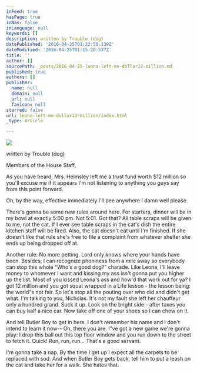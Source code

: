 ```yaml
---
inFeed: true
hasPage: true
inNav: false
inLanguage: null
keywords: []
description: written by Trouble (dog)
datePublished: '2016-04-25T01:22:58.139Z'
dateModified: '2016-04-25T01:15:20.537Z'
title: ''
author: []
sourcePath: _posts/2016-04-25-leona-left-me-dollar12-million.md
published: true
authors: []
publisher:
  name: null
  domain: null
  url: null
  favicon: null
starred: false
url: leona-left-me-dollar12-million/index.html
_type: Article

---
```

![](https://the-grid-user-content.s3-us-west-2.amazonaws.com/f5443179-976d-4e75-a6e6-54b928558912.jpg)

written by Trouble (dog)

Members of the House Staff,

As you have heard, Mrs. Helmsley left me a trust fund worth $12 million so you'll excuse me if it appears I'm not listening to anything you guys say from this point forward.

Oh, by the way, effective immediately I'll pee anywhere I damn well please.

There's gonna be some new rules around here. For starters, dinner will be in my bowl at exactly 5:00 pm. Not 5:01\. Got that? All table scraps will be given to me, not the cat. If I ever see table scraps in the cat's dish the entire kitchen staff will be fired. Also, the cat doesn't eat until I'm finished. If she doesn't like that rule she's free to file a complaint from whatever shelter she ends up being dropped off at.

Another rule: No more petting. Lord only knows where your hands have been. Besides, I can recognize phoniness from a mile away so everybody can stop this whole "Who's a good dog?" charade. Like Leona, I'll leave money to whomever I want and kissing my ass isn't gonna put you higher up the list. Most of you kissed Leona's ass and how'd that work out for ya? I got 12 million and you got squat wrapped in a Life lesson - the lesson being: the world"s not fair. So let's stop all the pouting over who did and didn't get what. I'm talking to you, Nicholas. It's not my fault she left her chauffeur only a hundred grand. Suck it up. Look on the bright side - after taxes you can buy half a nice car. Now take off one of your shoes so I can chew on it.

And tell Butler Boy to get in here. I don't remember his name and I don't intend to learn it now-- Oh, there you are. I"ve got a new game we're gonna play: I drop this ball out this top floor window and you run down to the street to fetch it. Quick! Run, run, run... That's a good servant.

I'm gonna take a nap. By the time I get up I expect all the carpets to be replaced with sod. And when Butler Boy gets back, tell him to put a leash on the cat and take her for a walk. She hates that.